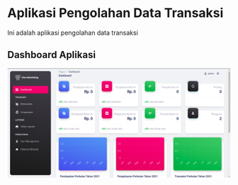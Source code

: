 # Aplikasi Pengolahan Data Transaksi
Ini adalah aplikasi pengolahan data transaksi

## Dashboard Aplikasi
![Dashboard](screenshoot/Screenshot%20from%202021-12-09%2015-27-35.png "Dashboard")